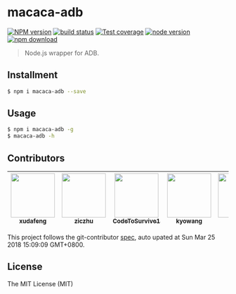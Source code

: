 # macaca-adb

[![NPM version][npm-image]][npm-url]
[![build status][travis-image]][travis-url]
[![Test coverage][coveralls-image]][coveralls-url]
[![node version][node-image]][node-url]
[![npm download][download-image]][download-url]

[npm-image]: https://img.shields.io/npm/v/macaca-adb.svg?style=flat-square
[npm-url]: https://npmjs.org/package/macaca-adb
[travis-image]: https://img.shields.io/travis/macacajs/macaca-adb.svg?style=flat-square
[travis-url]: https://travis-ci.org/macacajs/macaca-adb
[coveralls-image]: https://img.shields.io/coveralls/macacajs/macaca-adb.svg?style=flat-square
[coveralls-url]: https://coveralls.io/r/macacajs/macaca-adb?branch=master
[node-image]: https://img.shields.io/badge/node.js-%3E=_8-green.svg?style=flat-square
[node-url]: http://nodejs.org/download/
[download-image]: https://img.shields.io/npm/dm/macaca-adb.svg?style=flat-square
[download-url]: https://npmjs.org/package/macaca-adb

> Node.js wrapper for ADB. 

## Installment

```bash
$ npm i macaca-adb --save
```

## Usage

```bash
$ npm i macaca-adb -g
$ macaca-adb -h
```
<!-- GITCONTRIBUTOR_START -->

## Contributors

|[<img src="https://avatars1.githubusercontent.com/u/1011681?v=4" width="100px;"/><br/><sub><b>xudafeng</b></sub>](https://github.com/xudafeng)<br/>|[<img src="https://avatars1.githubusercontent.com/u/1044425?v=4" width="100px;"/><br/><sub><b>ziczhu</b></sub>](https://github.com/ziczhu)<br/>|[<img src="https://avatars0.githubusercontent.com/u/4576123?v=4" width="100px;"/><br/><sub><b>CodeToSurvive1</b></sub>](https://github.com/CodeToSurvive1)<br/>|[<img src="https://avatars0.githubusercontent.com/u/6824951?v=4" width="100px;"/><br/><sub><b>kyowang</b></sub>](https://github.com/kyowang)<br/>|[<img src="https://avatars2.githubusercontent.com/u/410850?v=4" width="100px;"/><br/><sub><b>qichuan</b></sub>](https://github.com/qichuan)<br/>
| :---: | :---: | :---: | :---: | :---: |

This project follows the git-contributor [spec](https://github.com/xudafeng/git-contributor.git), auto upated at Sun Mar 25 2018 15:09:09 GMT+0800.

<!-- GITCONTRIBUTOR_END -->

## License

The MIT License (MIT)
